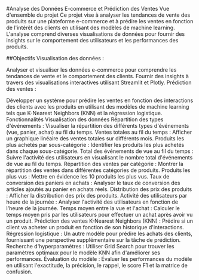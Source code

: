 #Analyse des Données E-commerce et Prédiction des Ventes
Vue d'ensemble du projet
Ce projet vise à analyser les tendances de vente des produits sur une plateforme e-commerce et à prédire les ventes en fonction de l'intérêt des clients en utilisant des modèles de machine learning. L'analyse comprend diverses visualisations de données pour fournir des insights sur le comportement des utilisateurs et les performances des produits.

 ##Objectifs
Visualisation des données :

Analyser et visualiser les données e-commerce pour comprendre les tendances de vente et le comportement des clients.
Fournir des insights à travers des visualisations interactives utilisant Streamlit et Plotly.
Prédiction des ventes :

Développer un système pour prédire les ventes en fonction des interactions des clients avec les produits en utilisant des modèles de machine learning tels que K-Nearest Neighbors (KNN) et la régression logistique.
Fonctionnalités
Visualisation des données
Répartition des types d'événements : Visualiser la répartition des différents types d'événements (vue, panier, achat) au fil du temps.
Ventes totales au fil du temps : Afficher un graphique linéaire des ventes totales sur différents mois.
Produits les plus achetés par sous-catégorie : Identifier les produits les plus achetés dans chaque sous-catégorie.
Total des événements de vue au fil du temps : Suivre l'activité des utilisateurs en visualisant le nombre total d'événements de vue au fil du temps.
Répartition des ventes par catégorie : Montrer la répartition des ventes dans différentes catégories de produits.
Produits les plus vus : Mettre en évidence les 10 produits les plus vus.
Taux de conversion des paniers en achats : Analyser le taux de conversion des articles ajoutés au panier en achats réels.
Distribution des prix des produits : Afficher la distribution des prix des produits.
Activité des utilisateurs par heure de la journée : Analyser l'activité des utilisateurs en fonction de l'heure de la journée.
Temps moyen entre la vue et l'achat : Calculer le temps moyen pris par les utilisateurs pour effectuer un achat après avoir vu un produit.
Prédiction des ventes
K-Nearest Neighbors (KNN) : Prédire si un client va acheter un produit en fonction de son historique d'interactions.
Régression logistique : Un autre modèle pour prédire les achats des clients, fournissant une perspective supplémentaire sur la tâche de prédiction.
Recherche d'hyperparamètres : Utiliser Grid Search pour trouver les paramètres optimaux pour le modèle KNN afin d'améliorer ses performances.
Évaluation du modèle : Évaluer les performances du modèle en utilisant l'exactitude, la précision, le rappel, le score F1 et la matrice de confusion.
